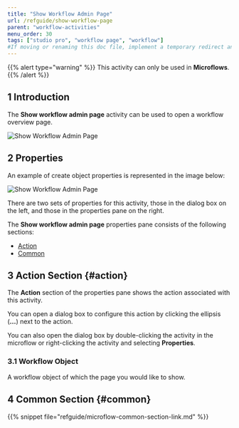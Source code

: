 ```yaml
---
title: "Show Workflow Admin Page"
url: /refguide/show-workflow-page
parent: "workflow-activities"
menu_order: 30
tags: ["studio pro", "workflow page", "workflow"]
#If moving or renaming this doc file, implement a temporary redirect and let the respective team know they should update the URL in the product. See Mapping to Products for more details.
---
```


{{% alert type="warning" %}}
This activity can only be used in **Microflows**.
{{% /alert %}}

## 1 Introduction

The **Show workflow admin page** activity can be used to open a workflow overview page. 

![Show Workflow Admin Page](/attachments/refguide/modeling/application-logic/microflows-and-nanoflows/activities/workflow-activities/show-workflow-page/open-workflow-page.jpg)

## 2 Properties

An example of create object properties is represented in the image below:

![Show Workflow Admin Page](/attachments/refguide/modeling/application-logic/microflows-and-nanoflows/activities/workflow-activities/show-workflow-page/open-workflow-page-properties.jpg)

There are two sets of properties for this activity, those in the dialog box on the left, and those in the properties pane on the right.

The **Show workflow admin page** properties pane consists of the following sections:

* [Action](#action)
* [Common](#common)

## 3 Action Section {#action}

The **Action** section of the properties pane shows the action associated with this activity.

You can open a dialog box to configure this action by clicking the ellipsis (**…**) next to the action.

You can also open the dialog box by double-clicking the activity in the microflow or right-clicking the activity and selecting **Properties**.

### 3.1 Workflow Object

A workflow object of which the page you would like to show.

## 4 Common Section {#common}

{{% snippet file="refguide/microflow-common-section-link.md" %}}